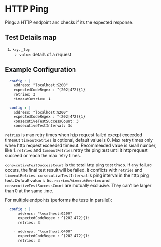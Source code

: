 # HTTP Ping

Pings a HTTP endpoint and checks if its the expected response.

## Test Details map

 1. `key`: `_log`
    - `value`: details of a request

## Example Configuration

```yaml
  config : |
    address: "localhost:9200"
    expectedCodeRegex : ^(202|472){1}
    retries: 3
    timeoutRetries: 1
```

```yaml
  config : |
    address: "localhost:9200"
    expectedCodeRegex : ^(202|472){1}
    consecutiveTestSuccessCount: 3
    consecutiveTestInterval: 3s
```

`retries` is max retry times when http request failed except exceeded timeout
`timeoutRetries` is optional, default value is 0. Max retry times only when http request exceeded timeout. Recommended value is small number, like 1.
`retries` and `timeoutRetries` retry the ping test until it http request succeed or reach the max retry times.

`consecutiveTestSuccessCount` is the total http ping test times. If any failure occurs, the final test result will be failed. It conflicts with `retries` and `timeoutRetries`.
`consecutiveTestInterval` is ping interval in the http ping test. Default value is 5s.
`retries`/`timeoutRetries` and `consecutiveTestSuccessCount` are mutually exclusive. They can't be larger than 0 at the same time.

For multiple endpoints (performs the tests in parallel):

```yaml
  config : |
    - address: "localhost:9200"
      expectedCodeRegex : ^(202|472){1}
      retries: 3

    - address: "localhost:6400"
      expectedCodeRegex : ^(202|472){1}
      retries: 3
```
